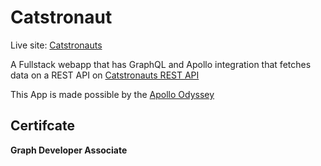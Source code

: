 # Catstronaut

Live site: [Catstronauts](https://apollo-odyssey-cats.vercel.app/)

A Fullstack webapp that has GraphQL and Apollo integration that fetches data on a REST API on [Catstronauts REST API](https://odyssey-lift-off-rest-api.herokuapp.com/docs/#/)

This App is made possible by the [Apollo Odyssey](https://www.apollographql.com/tutorials/)

## Certifcate

**Graph Developer Associate**

